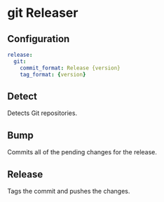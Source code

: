 # git Releaser

## Configuration

```yaml
release:
  git:
    commit_format: Release {version}
    tag_format: {version}
```

## Detect

Detects Git repositories.

## Bump

Commits all of the pending changes for the release.

## Release

Tags the commit and pushes the changes.
